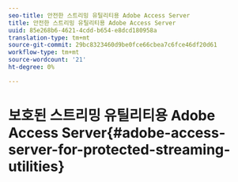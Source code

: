 ```yaml
---
seo-title: 안전한 스트리밍 유틸리티용 Adobe Access Server
title: 안전한 스트리밍 유틸리티용 Adobe Access Server
uuid: 85e268b6-4621-4cdd-b654-e8dcd180958a
translation-type: tm+mt
source-git-commit: 29bc8323460d9be0fce66cbea7c6fce46df20d61
workflow-type: tm+mt
source-wordcount: '21'
ht-degree: 0%

---
```



# 보호된 스트리밍 유틸리티용 Adobe Access Server{#adobe-access-server-for-protected-streaming-utilities}

